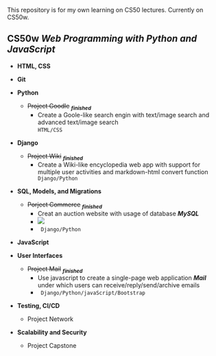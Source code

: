 This repository is for my own learning on CS50 lectures. Currently on CS50w.    
##  **CS50w**   _Web Programming with Python and JavaScript_


- **HTML, CSS** 
- **Git**
- **Python**
    - ~~Project Goodle~~    <sub>***finished***</sub>
        - Create a Goole-like search engin with text/image search and advanced text/image search  
        ```HTML/CSS```

- **Django**
    - ~~Project Wiki~~      <sub>***finished***</sub>
        - Create a Wiki-like encyclopedia web app with support for multiple user activities and markdown-html convert function   &nbsp;&nbsp;&nbsp; ``` Django/Python```     
- **SQL, Models, and Migrations**
    - ~~Porject Commerce~~    <sub>***finished***</sub>
        - Creat an auction website with usage of database ***MySQL***
        - ![](https://github.com/krisliu00/MyLearningStuff/blob/306a3c798b5fba61f2e44125336c51c8e0366b6b/Git/FireShot%20Capture%20043%20-%20Untitled%20Diagram.html%20-%20.png)
        - ``` Django/Python```  

- **JavaScript**
- **User Interfaces**
    - ~~Project Mail~~      <sub>***finished***</sub>
        - Use javascript to create a single-page web application _**Mail**_ under which users can receive/reply/send/archive emails
        - ``` Django/Python/javaScript/Bootstrap```  
- **Testing, CI/CD**
    - Project Network
- **Scalability and Security**
    - Project Capstone

